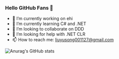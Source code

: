 ### Hello GitHub Fans 👋

- 🔭 I’m currently working on ehi
- 🌱 I’m currently learning C# and .NET
- 👯 I’m looking to collaborate on DDD
- 🤔 I’m looking for help with .NET CLR
- 📫 How to reach me: liuyusong001127@gmail.com

![Anurag's GitHub stats](https://github-readme-stats.vercel.app/api?username=Eason-Liu&show_icons=true&theme=radical)

